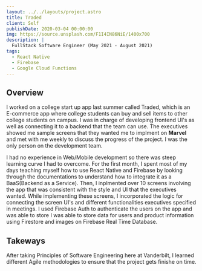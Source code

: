 ```yaml
---
layout: ../../layouts/project.astro
title: Traded
client: Self
publishDate: 2020-03-04 00:00:00
img: https://source.unsplash.com/F1I4IN86NiE/1400x700
description: |
  FullStack Software Engineer (May 2021 - August 2021)
tags:
  - React Native
  - Firebase
  - Google Cloud Functions
---
```


## Overview
I worked on a college start up app last summer called Traded, which is an
E-commerce app where college students can buy and sell items to
other college students on campus. I was in charge of developing
frontend UI's as well as connecting it to a backend that the team can use. The executives showed me sample screens that they wanted me to implment on **Marvel** and met with me weekly to discuss the progress of the project. I was the only person on the development team.


I had no experience in Web/Mobile development so there was steep learning curve I had to overcome. For the first month, I spent most of my days teaching myself how to use React Native and Firebase by looking through the documentations to understand how to integrate it as a BaaS(Backend as a Service). Then, I inplmented over 10 screens involving the app that was consistent with the style and UI that the executives wanted. While implementing these screens, I incorporated the logic for connecting the screen UI's and different functionalities executives specified in meetings. I used Firebase Auth to authenticate the users on the app and was able to store I was able to store data for users and product information using Firestore and images on Firebase Real Time Database.

## Takeways
After taking Principles of Software Engineering here at Vanderbilt, I learned different Agile methodologies to ensure that the project gets finishe on time.


